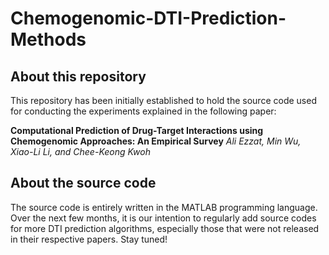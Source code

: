 # Chemogenomic-DTI-Prediction-Methods


## About this repository
This repository has been initially established to hold the source code used for conducting the experiments explained in the following paper:

**Computational Prediction of Drug-Target Interactions using Chemogenomic Approaches: An Empirical Survey**
*Ali Ezzat, Min Wu, Xiao-Li Li, and Chee-Keong Kwoh*


## About the source code
The source code is entirely written in the MATLAB programming language. Over the next few months, it is our intention to regularly add source codes for more DTI prediction algorithms, especially those that were not released in their respective papers. Stay tuned!
